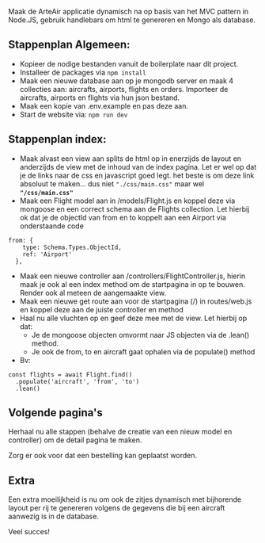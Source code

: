 Maak de ArteAir applicatie dynamisch na op basis van het MVC pattern in Node.JS, gebruik handlebars om html te genereren en Mongo als database.

## Stappenplan Algemeen:
- Kopieer de nodige bestanden vanuit de boilerplate naar dit project.
- Installeer de packages via `npm install`
- Maak een nieuwe database aan op je mongodb server en maak 4 collecties aan: aircrafts, airports, flights en orders. Importeer de aircrafts, airports en flights via hun json bestand.
- Maak een kopie van .env.example en pas deze aan.
- Start de website via: `npm run dev`

## Stappenplan index:
- Maak alvast een view aan splits de html op in enerzijds de layout en anderzijds de view met de inhoud van de index pagina. Let er wel op dat je de links naar de css en javascript goed legt. het beste is om deze link absoluut te maken... dus niet `"./css/main.css"` maar wel **`"/css/main.css"`** 
- Maak een Flight model aan in /models/Flight.js en koppel deze via mongoose en een correct schema aan de Flights collection. Let hierbij ok dat je de objectId van from en to koppelt aan een Airport via onderstaande code
```
from: {
    type: Schema.Types.ObjectId,
    ref: 'Airport'
  },
```
- Maak een nieuwe controller aan /controllers/FlightController.js, hierin maak je ook al een index method om de startpagina in op te bouwen. Render ook al meteen de aangemaakte view.
- Maak een nieuwe get route aan voor de startpagina (/) in routes/web.js en koppel deze aan de juiste controller en method
- Haal nu alle vluchten op en geef deze mee met de view. Let hierbij op dat:
  - Je de mongoose objecten omvormt naar JS objecten via de .lean() method.
  - Je ook de from, to en aircraft gaat ophalen via de populate() method
- Bv:
``` 
const flights = await Flight.find()
  .populate('aircraft', 'from', 'to')
  .lean()
```

## Volgende pagina's

Herhaal nu alle stappen (behalve de creatie van een nieuw model en controller) om de detail pagina te maken.

Zorg er ook voor dat een bestelling kan geplaatst worden.

## Extra

Een extra moeilijkheid is nu om ook de zitjes dynamisch met bijhorende layout per rij te genereren volgens de gegevens die bij een aircraft aanwezig is in de database.

Veel succes!